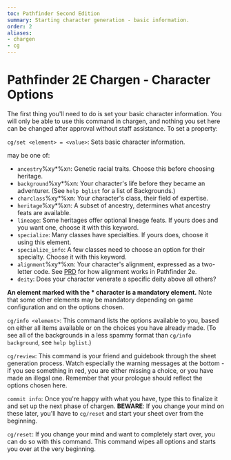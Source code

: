 ```yaml
---
toc: Pathfinder Second Edition
summary: Starting character generation - basic information.
order: 2
aliases:
- chargen
- cg
---
```

# Pathfinder 2E Chargen - Character Options

The first thing you'll need to do is set your basic character information. You will only be able to use this command in chargen, and nothing you set here can be changed after approval without staff assistance. To set a property:

`cg/set <element> = <value>`: Sets basic character information.

<element> may be one of:

* `ancestry`%xy*%xn: Genetic racial traits. Choose this before choosing heritage.
* `background`%xy*%xn: Your character's life before they became an adventurer. (See `help bglist` for a list of Backgrounds.)
* `charclass`%xy*%xn: Your character's class, their field of expertise.
* `heritage`%xy*%xn: A subset of ancestry, determines what ancestry feats are available.
* `lineage`: Some heritages offer optional lineage feats. If yours does and you want one, choose it with this keyword.
* `specialize`: Many classes have specialties. If yours does, choose it using this element.
* `specialize_info`: A few classes need to choose an option for their specialty. Choose it with this keyword.
* `alignment`%xy*%xn: Your character's alignment, expressed as a two-letter code. See [PRD](https://2e.aonprd.com/Rules.aspx?ID=95) for how alignment works in Pathfinder 2e.
* `deity`: Does your character venerate a specific deity above all others?

**An element marked with the * character is a mandatory element.** Note that some other elements may be mandatory depending on game configuration and on the options chosen.

`cg/info <element>`: This command lists the options available to you, based on either all items available or on the choices you have already made. (To see all of the backgrounds in a less spammy format than `cg/info background`, see `help bglist`.)

`cg/review`: This command is your friend and guidebook through the sheet generation process. Watch especially the warning messages at the bottom - if you see something in red, you are either missing a choice, or you have made an illegal one.  Remember that your prologue should reflect the options chosen here.

`commit info`: Once you're happy with what you have, type this to finalize it and set up the next phase of chargen. **BEWARE**: If you change your mind on these later, you'll have to `cg/reset` and start your sheet over from the beginning.

`cg/reset`: If you change your mind and want to completely start over, you can do so with this command. This command wipes all options and starts you over at the very beginning.
